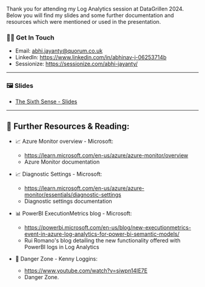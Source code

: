 Thank you for attending my Log Analytics session at DataGrillen 2024. Below you will find my slides and some further documentation and resources which were mentioned or used in the presentation.

### 👨‍💻 Get In Touch
- Email: abhi.jayanty@quorum.co.uk
- LinkedIn: https://www.linkedin.com/in/abhinav-j-06253714b
- Sessionize: https://sessionize.com/abhi-jayanty/

---
### 🖼️ Slides

- [The Sixth Sense - Slides](TheSixthSense_LogAnalytics.pdf)

---

## 📖 Further Resources & Reading:

- 📈 Azure Monitor overview - Microsoft:
  - https://learn.microsoft.com/en-us/azure/azure-monitor/overview
  - Azure Monitor documentation
 
- 📈 Diagnostic Settings - Microsoft:
  - https://learn.microsoft.com/en-us/azure/azure-monitor/essentials/diagnostic-settings
  - Diagnostic settings documentation

- 📊 PowerBI ExecutionMetrics blog - Microsoft:
  - https://powerbi.microsoft.com/en-us/blog/new-executionmetrics-event-in-azure-log-analytics-for-power-bi-semantic-models/
  - Rui Romano's blog detailing the new functionality offered with PowerBI logs in Log Analytics

- 🎵 Danger Zone - Kenny Loggins:
  - https://www.youtube.com/watch?v=siwpn14IE7E
  - Danger Zone.
